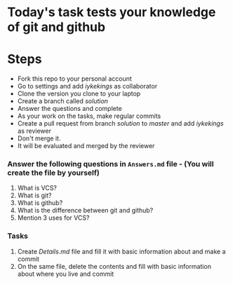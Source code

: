 # Today's task tests your knowledge of git and github

# Steps

- Fork this repo to your personal account
- Go to settings and add *iykekings* as collaborator
- Clone the version you clone to your laptop
- Create a branch called *solution*
- Answer the questions and complete
- As your work on the tasks, make regular commits
- Create a pull request from branch *solution* to *master* and add *iykekings* as reviewer
- Don't merge it.
- It will be evaluated and merged by the reviewer

### Answer the following questions in `Answers.md` file - (You will create the file by yourself)

1. What is VCS?
2. What is git?
3. What is github?
4. What is the difference between git and github?
5. Mention 3 uses for VCS?

### Tasks

1. Create *Details.md* file and fill it with basic information about and make a commit
2. On the same file, delete the contents and fill with basic information about where you live and commit 


